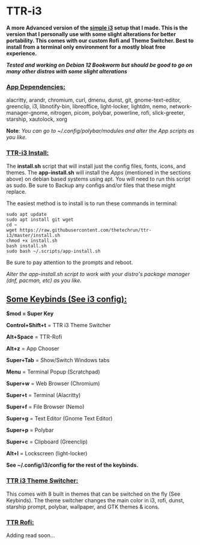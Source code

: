 # TTR-i3
**A more Advanced version of the [simple i3](https://github.com/TheTechRun/Simple-i3) setup that I made. This is the version that I personally use with some slight alterations for better portability. This comes with our custom Rofi and Theme Switcher. Best to install from a terminal only environment for a mostly bloat free experience.**

***Tested and working on Debian 12 Bookworm but should be good to go on many other distros with some slight alterations*** 

### <ins>App Dependencies<ins>: 
alacritty, arandr, chromium, curl, dmenu, dunst, git, gnome-text-editor, greenclip, i3, libnotify-bin, libreoffice, light-locker, lightdm, nemo, network-manager-gnome, nitrogen, picom, polybar, powerline, rofi, slick-greeter, starship, xautolock, xorg

**Note**: *You can go to ~/.config/polybar/modules and alter the App scripts as you like.*

### <ins>TTR-i3 Install:<ins>
The **install.sh** script that will install just the config files, fonts, icons, and themes. 
The **app-install.sh** will install the *Apps* (mentioned in the sections above) on debian based systems using apt. You will need to run this script as sudo. 
Be sure to Backup any configs and/or files that these might replace.

The easiest method is to install is to run these commands in terminal: 
```
sudo apt update
sudo apt install git wget
cd ~  
wget https://raw.githubusercontent.com/thetechrun/ttr-i3/master/install.sh
chmod +x install.sh 
bash install.sh
sudo bash ~/.scripts/app-install.sh
```
Be sure to pay attention to the prompts and reboot.

 *Alter the app-install.sh script to work with your distro's package manager (dnf, pacman, etc) as you like.*

## <ins>Some Keybinds (See i3 config):<ins>
**$mod = Super Key**

**Control+Shift+t** = TTR i3 Theme Switcher

**Alt+Space** = TTR-Rofi

**Alt+z** = App Chooser

**Super+Tab** = Show/Switch Windows tabs

**Menu** = Terminal Popup (Scratchpad)

**Super+w** = Web Browser (Chromium)

**Super+t** = Terminal (Alacritty)

**Super+f** = File Browser (Nemo)

**Super+g** = Text Editor (Gnome Text Editor)

**Super+p** = Polybar

**Super+c** = Clipboard (Greenclip)

**Alt+l** = Lockscreen (light-locker)

**See ~/.config/i3/config for the rest of the keybinds.**

### <ins>TTR i3 Theme Switcher<ins>: 
This comes with 8 built in themes that can be switched on the fly (See Keybinds). The theme switcher changes the main color in i3, rofi, dunst, starship prompt, polybar, wallpaper, and GTK themes & icons.

### <ins>TTR Rofi<ins>: 
Adding read soon...

